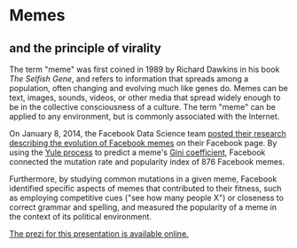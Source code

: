 Memes
=====
and the principle of virality
---

The term "meme" was first coined in 1989 by Richard Dawkins in his book _The Selfish Gene_, and refers to information that spreads among a population, often changing and evolving much like genes do. Memes can be text, images, sounds, videos, or other media that spread widely enough to be in the collective consciousness of a culture. The term "meme" can be applied to any environment, but is commonly associated with the Internet.

On January 8, 2014, the Facebook Data Science team [posted their research describing the evolution of Facebook memes](https://www.facebook.com/notes/facebook-data-science/the-evolution-of-memes-on-facebook/10151988334203859?notif_t=notify_me) on their Facebook page. By using the [Yule process](http://math.uchicago.edu/~shmuel/Network-course-readings/Yule.pdf) to predict a meme's [Gini coefficient](http://link.springer.com/article/10.1007%2Fs10888-011-9188-x#page-1), Facebook connected the mutation rate and popularity index of 876 Facebook memes. 

Furthermore, by studying common mutations in a given meme, Facebook identified specific aspects of memes that contributed to their fitness, such as employing competitive cues ("see how many people X") or closeness to correct grammar and spelling, and measured the popularity of a meme in the context of its political environment.

[The prezi for this presentation is available online.](http://prezi.com/oelouufxkvzf/?utm_campaign=share&utm_medium=copy)
